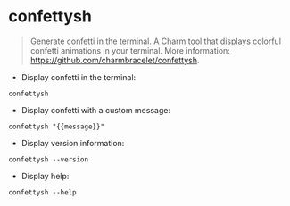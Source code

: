 # confettysh

> Generate confetti in the terminal.
> A Charm tool that displays colorful confetti animations in your terminal.
> More information: <https://github.com/charmbracelet/confettysh>.

- Display confetti in the terminal:

`confettysh`

- Display confetti with a custom message:

`confettysh "{{message}}"`

- Display version information:

`confettysh --version`

- Display help:

`confettysh --help`
